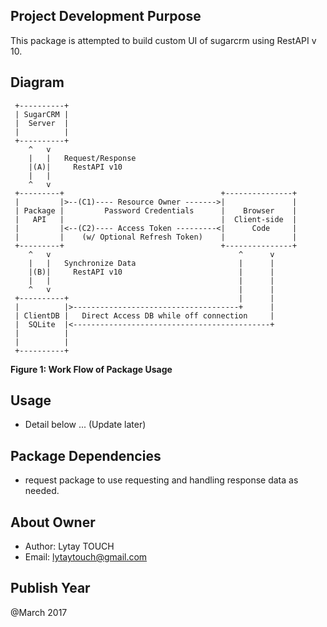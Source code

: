 ## Project Development Purpose
  This package is attempted to build custom UI of sugarcrm using RestAPI v 10.

## Diagram


     +----------+
     | SugarCRM |
     |  Server  |
     |          |
     +----------+
        ^   v
        |   |   Request/Response
        |(A)|     RestAPI v10
        |   |
        ^   v
     +---------+                                   +---------------+
     |         |>--(C1)---- Resource Owner ------->|               |
     | Package |         Password Credentials      |    Browser    |
     |   API   |                                   |  Client-side  |
     |         |<--(C2)---- Access Token ---------<|      Code     |
     |         |    (w/ Optional Refresh Token)    |               |
     +---------+                                   +---------------+
        ^   v                                          ^      v
        |   |   Synchronize Data                       |      |
        |(B)|     RestAPI v10                          |      |
        |   |                                          |      |
        ^   v                                          |      |
     +----------+                                      |      |
     |          |>-------------------------------------+      |
     | ClientDB |   Direct Access DB while off connection     |
     |  SQLite  |<--------------------------------------------+
     |          |
     |          |
     +----------+


**Figure 1: Work Flow of Package Usage**



## Usage
  - Detail below ... (Update later)

## Package Dependencies
  - request package to use requesting and handling response data as needed.

## About Owner
  - Author: Lytay TOUCH
  - Email: lytaytouch@gmail.com

## Publish Year
  @March 2017
